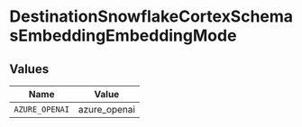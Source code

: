 # DestinationSnowflakeCortexSchemasEmbeddingEmbeddingMode


## Values

| Name           | Value          |
| -------------- | -------------- |
| `AZURE_OPENAI` | azure_openai   |